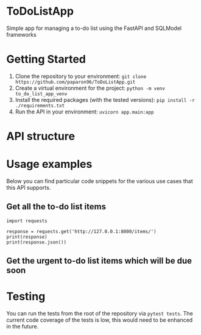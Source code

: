 # ToDoListApp
Simple app for managing a to-do list using the FastAPI and SQLModel frameworks

# Getting Started

1. Clone the repository to your environment: `git clone https://github.com/paparon96/ToDoListApp.git`
2. Create a virtual environment for the project: `python -m venv to_do_list_app_venv`
3. Install the required packages (with the tested versions): `pip install -r ./requirements.txt`
4. Run the API in your environment: `uvicorn app.main:app`

# API structure

# Usage examples

Below you can find particular code snippets for the various use cases that this API supports.

## Get all the to-do list items
```
import requests

response = requests.get('http://127.0.0.1:8000/items/')
print(response)
print(response.json())
```

## Get the urgent to-do list items which will be due soon

# Testing
You can run the tests from the root of the repository via `pytest tests`. The current code coverage of the tests is low, this would need to be enhanced in the future.
